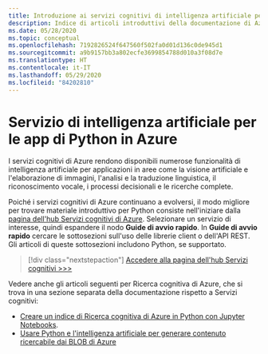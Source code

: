 ```yaml
---
title: Introduzione ai servizi cognitivi di intelligenza artificiale per le app Python in Azure
description: Indice di articoli introduttivi della documentazione di Azure sui servizi cognitivi di intelligenza artificiale per le app Python.
ms.date: 05/28/2020
ms.topic: conceptual
ms.openlocfilehash: 7192826524f647560f502fa0d01d136c0de945d1
ms.sourcegitcommit: a9b9157bb3a802ecfe3699854788d010a3f08d7e
ms.translationtype: HT
ms.contentlocale: it-IT
ms.lasthandoff: 05/29/2020
ms.locfileid: "84202810"
---
```

# <a name="ai-service-for-python-apps-on-azure"></a>Servizio di intelligenza artificiale per le app di Python in Azure

I servizi cognitivi di Azure rendono disponibili numerose funzionalità di intelligenza artificiale per applicazioni in aree come la visione artificiale e l'elaborazione di immagini, l'analisi e la traduzione linguistica, il riconoscimento vocale, i processi decisionali e le ricerche complete.

Poiché i servizi cognitivi di Azure continuano a evolversi, il modo migliore per trovare materiale introduttivo per Python consiste nell'iniziare dalla [pagina dell'hub Servizi cognitivi di Azure](/azure/cognitive-services/). Selezionare un servizio di interesse, quindi espandere il nodo **Guide di avvio rapido**. In **Guide di avvio rapido** cercare le sottosezioni sull'uso delle librerie client o dell'API REST. Gli articoli di queste sottosezioni includono Python, se supportato.

> [!div class="nextstepaction"]
> [Accedere alla pagina dell'hub Servizi cognitivi >>>](/azure/cognitive-services/)

Vedere anche gli articoli seguenti per Ricerca cognitiva di Azure, che si trova in una sezione separata della documentazione rispetto a Servizi cognitivi:

- [Creare un indice di Ricerca cognitiva di Azure in Python con Jupyter Notebooks](/azure/search/search-get-started-python).
- [Usare Python e l'intelligenza artificiale per generare contenuto ricercabile dai BLOB di Azure](/azure/search/cognitive-search-tutorial-blob-python)

